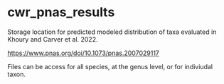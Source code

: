# cwr_pnas_results


Storage location for predicted modeled distribution of taxa evaluated in Khoury and Carver et al. 2022. 

https://www.pnas.org/doi/10.1073/pnas.2007029117

Files can be access for all species, at the genus level, or for indiviudal taxon. 
